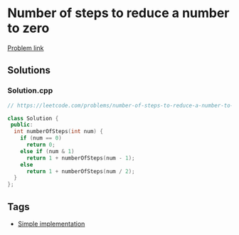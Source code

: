 # Number of steps to reduce a number to zero

[Problem link](https://leetcode.com/problems/number-of-steps-to-reduce-a-number-to-zero)

## Solutions


### Solution.cpp
```cpp
// https://leetcode.com/problems/number-of-steps-to-reduce-a-number-to-zero

class Solution {
 public:
  int numberOfSteps(int num) {
    if (num == 0)
      return 0;
    else if (num & 1)
      return 1 + numberOfSteps(num - 1);
    else
      return 1 + numberOfSteps(num / 2);
  }
};
```
## Tags

* [Simple implementation](/Collections/simple-implementation.md#simple-implementation)
